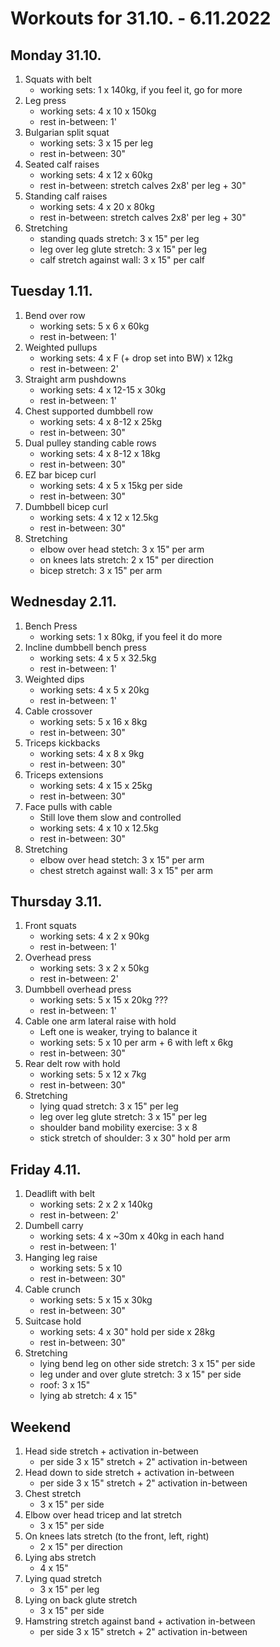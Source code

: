 # Workouts for 31.10. - 6.11.2022

## Monday 31.10.

1. Squats with belt
   - working sets: 1 x 140kg, if you feel it, go for more
2. Leg press
   - working sets: 4 x 10 x 150kg
   - rest in-between: 1'
3. Bulgarian split squat
   - working sets: 3 x 15 per leg
   - rest in-between: 30"
4. Seated calf raises
   - working sets: 4 x 12 x 60kg
   - rest in-between: stretch calves 2x8' per leg + 30"
5. Standing calf raises
   - working sets: 4 x 20 x 80kg
   - rest in-between: stretch calves 2x8' per leg + 30"
6. Stretching
   - standing quads stretch: 3 x 15" per leg
   - leg over leg glute stretch: 3 x 15" per leg
   - calf stretch against wall: 3 x 15" per calf

## Tuesday 1.11.

1. Bend over row
   - working sets: 5 x 6 x 60kg
   - rest in-between: 1'
2. Weighted pullups
   - working sets: 4 x F (+ drop set into BW) x 12kg
   - rest in-between: 2'
3. Straight arm pushdowns
   - working sets: 4 x 12-15 x 30kg
   - rest in-between: 1'
4. Chest supported dumbbell row
   - working sets: 4 x 8-12 x 25kg
   - rest in-between: 30"
5. Dual pulley standing cable rows
   - working sets: 4 x 8-12 x 18kg
   - rest in-between: 30"
6. EZ bar bicep curl
   - working sets: 4 x 5 x 15kg per side
   - rest in-between: 30"
7. Dumbbell bicep curl
   - working sets: 4 x 12 x 12.5kg
   - rest in-between: 30"
8. Stretching
   - elbow over head stetch: 3 x 15" per arm
   - on knees lats stretch: 2 x 15" per direction
   - bicep stretch: 3 x 15" per arm

## Wednesday 2.11.

1. Bench Press
   - working sets: 1 x 80kg, if you feel it do more
2. Incline dumbbell bench press
   - working sets: 4 x 5 x 32.5kg
   - rest in-between: 1'
3. Weighted dips
   - working sets: 4 x 5 x 20kg
   - rest in-between: 1'
4. Cable crossover
   - working sets: 5 x 16 x 8kg
   - rest in-between: 30"
5. Triceps kickbacks
   - working sets: 4 x 8 x 9kg
   - rest in-between: 30"
6. Triceps extensions
   - working sets: 4 x 15 x 25kg
   - rest in-between: 30"
7. Face pulls with cable
   - Still love them slow and controlled
   - working sets: 4 x 10 x 12.5kg
   - rest in-between: 30"
8. Stretching
   - elbow over head stetch: 3 x 15" per arm
   - chest stretch against wall: 3 x 15" per arm

## Thursday 3.11.

1. Front squats
   - working sets: 4 x 2 x 90kg
   - rest in-between: 1'
2. Overhead press
   - working sets: 3 x 2 x 50kg
   - rest in-between: 2'
3. Dumbbell overhead press
   - working sets: 5 x 15 x 20kg ???
   - rest in-between: 1'
4. Cable one arm lateral raise with hold
   - Left one is weaker, trying to balance it
   - working sets: 5 x 10 per arm + 6 with left x 6kg
   - rest in-between: 30"
5. Rear delt row with hold
   - working sets: 5 x 12 x 7kg
   - rest in-between: 30"
6. Stretching
   - lying quad stretch: 3 x 15" per leg
   - leg over leg glute stretch: 3 x 15" per leg
   - shoulder band mobility exercise: 3 x 8
   - stick stretch of shoulder: 3 x 30" hold per arm

## Friday 4.11.

1. Deadlift with belt
   - working sets: 2 x 2 x 140kg
   - rest in-between: 2'
2. Dumbell carry
   - working sets: 4 x ~30m x 40kg in each hand
   - rest in-between: 1'
3. Hanging leg raise
   - working sets: 5 x 10
   - rest in-between: 30"
4. Cable crunch
   - working sets: 5 x 15 x 30kg
   - rest in-between: 30"
5. Suitcase hold
   - working sets: 4 x 30" hold per side x 28kg
   - rest in-between: 30"
6. Stretching
   - lying bend leg on other side stretch: 3 x 15" per side
   - leg under and over glute stretch: 3 x 15" per side
   - roof: 3 x 15"
   - lying ab stretch: 4 x 15"

## Weekend

1. Head side stretch + activation in-between
   - per side 3 x 15" stretch + 2" activation in-between
2. Head down to side stretch + activation in-between
   - per side 3 x 15" stretch + 2" activation in-between
3. Chest stretch
   - 3 x 15" per side
4. Elbow over head tricep and lat stretch
   - 3 x 15" per side
5. On knees lats stretch (to the front, left, right)
   - 2 x 15" per direction
6. Lying abs stretch
   - 4 x 15"
7. Lying quad stretch
   - 3 x 15" per leg
8. Lying on back glute stretch
   - 3 x 15" per side
9. Hamstring stretch against band + activation in-between
   - per side 3 x 15" stretch + 2" activation in-between
